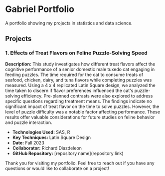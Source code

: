 # Gabriel Portfolio
A portfolio showing my projects in statistics and data science.

## Projects

### 1. Effects of Treat Flavors on Feline Puzzle-Solving Speed

**Description:** 
This study investigates how different treat flavors affect the cognitive performance of a senior domestic male tuxedo cat engaging in feeding puzzles. The time required for the cat to consume treats of seafood, chicken, dairy, and tuna flavors while completing puzzles was measured. Using a 4 x 4 replicated Latin Square design, we analyzed the time taken to discern if flavor preferences influenced the cat's puzzle-solving efficiency. Pre-planned contrasts were also explored to address specific questions regarding treatment means. The findings indicate no significant impact of treat flavor on the time to solve puzzles. However, the level of puzzle difficulty was a notable factor affecting performance. These results offer valuable considerations for future studies on feline behavior and puzzle interaction.

- **Technologies Used:** SAS, R
- **Key Techniques:** Latin Square Design
- **Date:** Fall 2023
- **Collaborator:** Richard Diazdeleon
- **GitHub Repository:** [repository name](repository link)

Thank you for visiting my portfolio. Feel free to reach out if you have any questions or would like to collaborate on a project!
